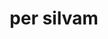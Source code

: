 ---
title: per silvam
meaning: through the woods
ch: six
di: (accusative singular)
pos: prepphrase
preposition: per
noun: silvam
---
